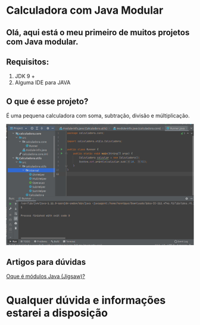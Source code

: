 # Calculadora com Java Modular

## Olá, aqui está o meu primeiro de muitos projetos com Java modular.

## Requisitos:
1. JDK 9 +
2. Alguma IDE para JAVA

## O que é esse projeto?
É uma pequena calculadora com soma, subtração, divisão e múltiplicação.



<img src="/exemplo.png" alt="Exemplo do projeto"/>

## Artigos para dúvidas

[Oque é módulos Java (Jigsaw)?](https://www.infoq.com/br/articles/Java-Jigsaw-Migration-Guide/)

# Qualquer dúvida e informações estarei a disposição


